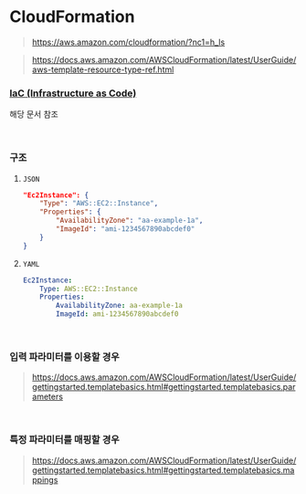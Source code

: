 CloudFormation
===
>https://aws.amazon.com/cloudformation/?nc1=h_ls

>https://docs.aws.amazon.com/AWSCloudFormation/latest/UserGuide/aws-template-resource-type-ref.html

### [IaC (Infrastructure as Code)](../aws/cdk/README.md#iac-infrastructure-as-code)
해당 문서 참조

<br>

### 구조
1. `JSON`
    ```json
    "Ec2Instance": {
        "Type": "AWS::EC2::Instance",
        "Properties": {
            "AvailabilityZone": "aa-example-1a",
            "ImageId": "ami-1234567890abcdef0"
        }
    }
    ```

1. `YAML`
    ```yaml
    Ec2Instance:
        Type: AWS::EC2::Instance
        Properties:
            AvailabilityZone: aa-example-1a
            ImageId: ami-1234567890abcdef0
    ```

<br>

### 입력 파라미터를 이용할 경우
>https://docs.aws.amazon.com/AWSCloudFormation/latest/UserGuide/gettingstarted.templatebasics.html#gettingstarted.templatebasics.parameters

<br>

### 특정 파라미터를 매핑할 경우
>https://docs.aws.amazon.com/AWSCloudFormation/latest/UserGuide/gettingstarted.templatebasics.html#gettingstarted.templatebasics.mappings

<br>

